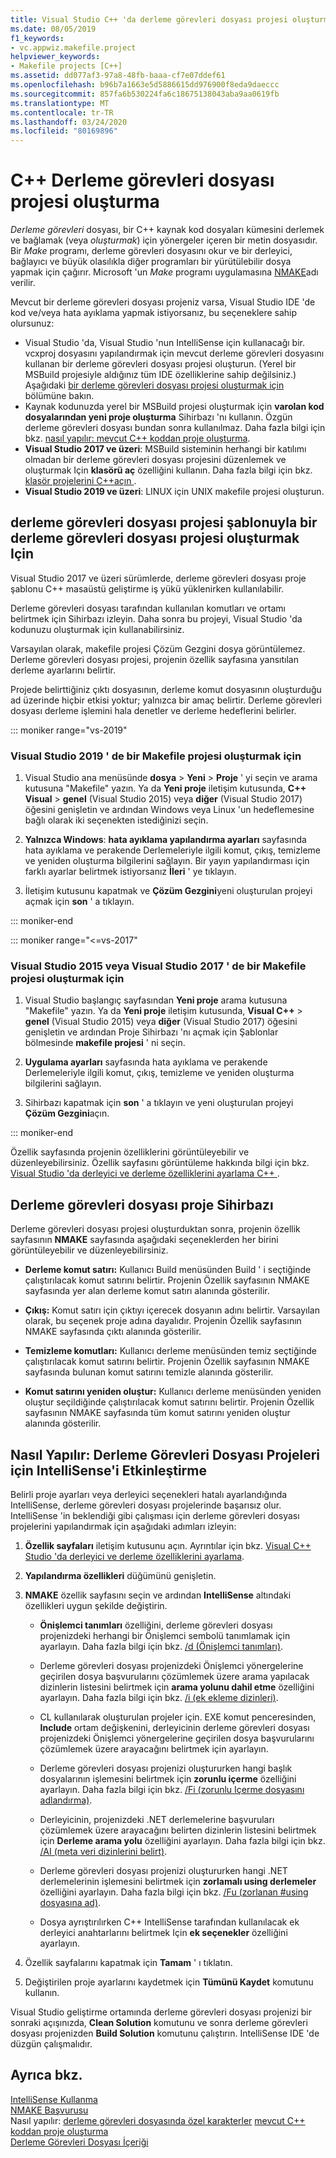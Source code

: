 ```yaml
---
title: Visual Studio C++ 'da derleme görevleri dosyası projesi oluşturma
ms.date: 08/05/2019
f1_keywords:
- vc.appwiz.makefile.project
helpviewer_keywords:
- Makefile projects [C++]
ms.assetid: dd077af3-97a8-48fb-baaa-cf7e07ddef61
ms.openlocfilehash: b96b7a1663e5d5886615dd976900f8eda9daeccc
ms.sourcegitcommit: 857fa6b530224fa6c18675138043aba9aa0619fb
ms.translationtype: MT
ms.contentlocale: tr-TR
ms.lasthandoff: 03/24/2020
ms.locfileid: "80169896"
---
```

# <a name="create-a-c-makefile-project"></a>C++ Derleme görevleri dosyası projesi oluşturma

*Derleme görevleri* dosyası, bir C++ kaynak kod dosyaları kümesini derlemek ve bağlamak (veya *oluşturmak*) için yönergeler içeren bir metin dosyasıdır. Bir *Make* programı, derleme görevleri dosyasını okur ve bir derleyici, bağlayıcı ve büyük olasılıkla diğer programları bir yürütülebilir dosya yapmak için çağırır. Microsoft 'un *Make* programı uygulamasına [NMAKE](nmake-reference.md)adı verilir.

Mevcut bir derleme görevleri dosyası projeniz varsa, Visual Studio IDE 'de kod ve/veya hata ayıklama yapmak istiyorsanız, bu seçeneklere sahip olursunuz:

- Visual Studio 'da, Visual Studio 'nun IntelliSense için kullanacağı bir. vcxproj dosyasını yapılandırmak için mevcut derleme görevleri dosyasını kullanan bir derleme görevleri dosyası projesi oluşturun. (Yerel bir MSBuild projesiyle aldığınız tüm IDE özelliklerine sahip değilsiniz.) Aşağıdaki [bir derleme görevleri dosyası projesi oluşturmak için](#create_a_makefile_project) bölümüne bakın.
- Kaynak kodunuzda yerel bir MSBuild projesi oluşturmak için **varolan kod dosyalarından yeni proje oluşturma** Sihirbazı 'nı kullanın. Özgün derleme görevleri dosyası bundan sonra kullanılmaz. Daha fazla bilgi için bkz. [nasıl yapılır: mevcut C++ koddan proje oluşturma](../how-to-create-a-cpp-project-from-existing-code.md).
- **Visual Studio 2017 ve üzeri**: MSBuild sisteminin herhangi bir katılımı olmadan bir derleme görevleri dosyası projesini düzenlemek ve oluşturmak Için **klasörü aç** özelliğini kullanın. Daha fazla bilgi için bkz. [klasör projelerini C++açın ](../open-folder-projects-cpp.md).
- **Visual Studio 2019 ve üzeri**: LINUX için UNIX makefile projesi oluşturun.

## <a name="a-namecreate_a_makefile_project-to-create-a-makefile-project-with-the-makefile-project-template"></a>derleme görevleri dosyası projesi şablonuyla bir derleme görevleri dosyası projesi oluşturmak Için <a name="create_a_makefile_project">

Visual Studio 2017 ve üzeri sürümlerde, derleme görevleri dosyası proje şablonu C++ masaüstü geliştirme iş yükü yüklenirken kullanılabilir.

Derleme görevleri dosyası tarafından kullanılan komutları ve ortamı belirtmek için Sihirbazı izleyin. Daha sonra bu projeyi, Visual Studio 'da kodunuzu oluşturmak için kullanabilirsiniz.

Varsayılan olarak, makefile projesi Çözüm Gezgini dosya görüntülemez. Derleme görevleri dosyası projesi, projenin özellik sayfasına yansıtılan derleme ayarlarını belirtir.

Projede belirttiğiniz çıktı dosyasının, derleme komut dosyasının oluşturduğu ad üzerinde hiçbir etkisi yoktur; yalnızca bir amaç belirtir. Derleme görevleri dosyası derleme işlemini hala denetler ve derleme hedeflerini belirler.

::: moniker range="vs-2019"

### <a name="to-create-a-makefile-project-in-visual-studio-2019"></a>Visual Studio 2019 ' de bir Makefile projesi oluşturmak için

1. Visual Studio ana menüsünde **dosya** > **Yeni** > **Proje** ' yi seçin ve arama kutusuna "Makefile" yazın. Ya da **Yeni proje** iletişim kutusunda,  **C++ Visual** > **genel** (Visual Studio 2015) veya **diğer** (Visual Studio 2017) öğesini genişletin ve ardından Windows veya Linux 'un hedeflemesine bağlı olarak iki seçenekten istediğinizi seçin.

1. **Yalnızca Windows**: **hata ayıklama yapılandırma ayarları** sayfasında hata ayıklama ve perakende Derlemeleriyle ilgili komut, çıkış, temizleme ve yeniden oluşturma bilgilerini sağlayın. Bir yayın yapılandırması için farklı ayarlar belirtmek istiyorsanız **İleri** ' ye tıklayın.

1. İletişim kutusunu kapatmak ve **Çözüm Gezgini**yeni oluşturulan projeyi açmak için **son** ' a tıklayın.

::: moniker-end

::: moniker range="<=vs-2017"

### <a name="to-create-a-makefile-project-in-visual-studio-2015-or-visual-studio-2017"></a>Visual Studio 2015 veya Visual Studio 2017 ' de bir Makefile projesi oluşturmak için

1. Visual Studio başlangıç sayfasından **Yeni proje** arama kutusuna "Makefile" yazın. Ya da **Yeni proje** iletişim kutusunda, **Visual C++**  > **genel** (Visual Studio 2015) veya **diğer** (Visual Studio 2017) öğesini genişletin ve ardından Proje Sihirbazı 'nı açmak için Şablonlar bölmesinde **makefile projesi** ' ni seçin.

1. **Uygulama ayarları** sayfasında hata ayıklama ve perakende Derlemeleriyle ilgili komut, çıkış, temizleme ve yeniden oluşturma bilgilerini sağlayın.

1. Sihirbazı kapatmak için **son** ' a tıklayın ve yeni oluşturulan projeyi **Çözüm Gezgini**açın.

::: moniker-end

Özellik sayfasında projenin özelliklerini görüntüleyebilir ve düzenleyebilirsiniz. Özellik sayfasını görüntüleme hakkında bilgi için bkz. [Visual Studio 'da derleyici ve derleme özelliklerini ayarlama C++ ](../working-with-project-properties.md) .

## <a name="makefile-project-wizard"></a>Derleme görevleri dosyası proje Sihirbazı

Derleme görevleri dosyası projesi oluşturduktan sonra, projenin özellik sayfasının **NMAKE** sayfasında aşağıdaki seçeneklerden her birini görüntüleyebilir ve düzenleyebilirsiniz.

- **Derleme komut satırı:** Kullanıcı Build menüsünden Build ' i seçtiğinde çalıştırılacak komut satırını belirtir. Projenin Özellik sayfasının NMAKE sayfasında yer alan derleme komut satırı alanında gösterilir.

- **Çıkış:** Komut satırı için çıktıyı içerecek dosyanın adını belirtir. Varsayılan olarak, bu seçenek proje adına dayalıdır. Projenin Özellik sayfasının NMAKE sayfasında çıktı alanında gösterilir.

- **Temizleme komutları:** Kullanıcı derleme menüsünden temiz seçtiğinde çalıştırılacak komut satırını belirtir. Projenin Özellik sayfasının NMAKE sayfasında bulunan komut satırını temizle alanında gösterilir.

- **Komut satırını yeniden oluştur:** Kullanıcı derleme menüsünden yeniden oluştur seçildiğinde çalıştırılacak komut satırını belirtir. Projenin Özellik sayfasının NMAKE sayfasında tüm komut satırını yeniden oluştur alanında gösterilir.

## <a name="how-to-enable-intellisense-for-makefile-projects"></a>Nasıl Yapılır: Derleme Görevleri Dosyası Projeleri için IntelliSense'i Etkinleştirme

Belirli proje ayarları veya derleyici seçenekleri hatalı ayarlandığında IntelliSense, derleme görevleri dosyası projelerinde başarısız olur. IntelliSense 'in beklendiği gibi çalışması için derleme görevleri dosyası projelerini yapılandırmak için aşağıdaki adımları izleyin:

1. **Özellik sayfaları** iletişim kutusunu açın. Ayrıntılar için bkz. [Visual C++ Studio 'da derleyici ve derleme özelliklerini ayarlama](../working-with-project-properties.md).

1. **Yapılandırma özellikleri** düğümünü genişletin.

1. **NMAKE** özellik sayfasını seçin ve ardından **IntelliSense** altındaki özellikleri uygun şekilde değiştirin.

   - **Önişlemci tanımları** özelliğini, derleme görevleri dosyası projenizdeki herhangi bir Önişlemci sembolü tanımlamak için ayarlayın. Daha fazla bilgi için bkz. [/d (Önişlemci tanımları)](d-preprocessor-definitions.md).

   - Derleme görevleri dosyası projenizdeki Önişlemci yönergelerine geçirilen dosya başvurularını çözümlemek üzere arama yapılacak dizinlerin listesini belirtmek için **arama yolunu dahil etme** özelliğini ayarlayın. Daha fazla bilgi için bkz. [/i (ek ekleme dizinleri)](i-additional-include-directories.md).

   - CL kullanılarak oluşturulan projeler için. EXE komut penceresinden, **Include** ortam değişkenini, derleyicinin derleme görevleri dosyası projenizdeki Önişlemci yönergelerine geçirilen dosya başvurularını çözümlemek üzere arayacağını belirtmek için ayarlayın.

   - Derleme görevleri dosyası projenizi oluştururken hangi başlık dosyalarının işlemesini belirtmek için **zorunlu içerme** özelliğini ayarlayın. Daha fazla bilgi için bkz. [/Fi (zorunlu Içerme dosyasını adlandırma)](fi-name-forced-include-file.md).

   - Derleyicinin, projenizdeki .NET derlemelerine başvuruları çözümlemek üzere arayacağını belirten dizinlerin listesini belirtmek için **Derleme arama yolu** özelliğini ayarlayın. Daha fazla bilgi için bkz. [/AI (meta veri dizinlerini belirt)](ai-specify-metadata-directories.md).

   - Derleme görevleri dosyası projenizi oluştururken hangi .NET derlemelerinin işlemesini belirtmek için **zorlamalı using derlemeler** özelliğini ayarlayın. Daha fazla bilgi için bkz. [/Fu (zorlanan #using dosyasına ad)](fu-name-forced-hash-using-file.md).

   - Dosya ayrıştırılırken C++ IntelliSense tarafından kullanılacak ek derleyici anahtarlarını belirtmek Için **ek seçenekler** özelliğini ayarlayın.

1. Özellik sayfalarını kapatmak için **Tamam** ' ı tıklatın.

1. Değiştirilen proje ayarlarını kaydetmek için **Tümünü Kaydet** komutunu kullanın.

Visual Studio geliştirme ortamında derleme görevleri dosyası projenizi bir sonraki açışınızda, **Clean Solution** komutunu ve sonra derleme görevleri dosyası projenizden **Build Solution** komutunu çalıştırın. IntelliSense IDE 'de düzgün çalışmalıdır.

## <a name="see-also"></a>Ayrıca bkz.

[IntelliSense Kullanma](/visualstudio/ide/using-intellisense)<br>
[NMAKE Başvurusu](nmake-reference.md)<br>
Nasıl yapılır: [derleme görevleri dosyasında özel karakterler](special-characters-in-a-makefile.md)
[mevcut C++ koddan proje oluşturma](../how-to-create-a-cpp-project-from-existing-code.md)<br/>
[Derleme Görevleri Dosyası İçeriği](contents-of-a-makefile.md)<br/>
